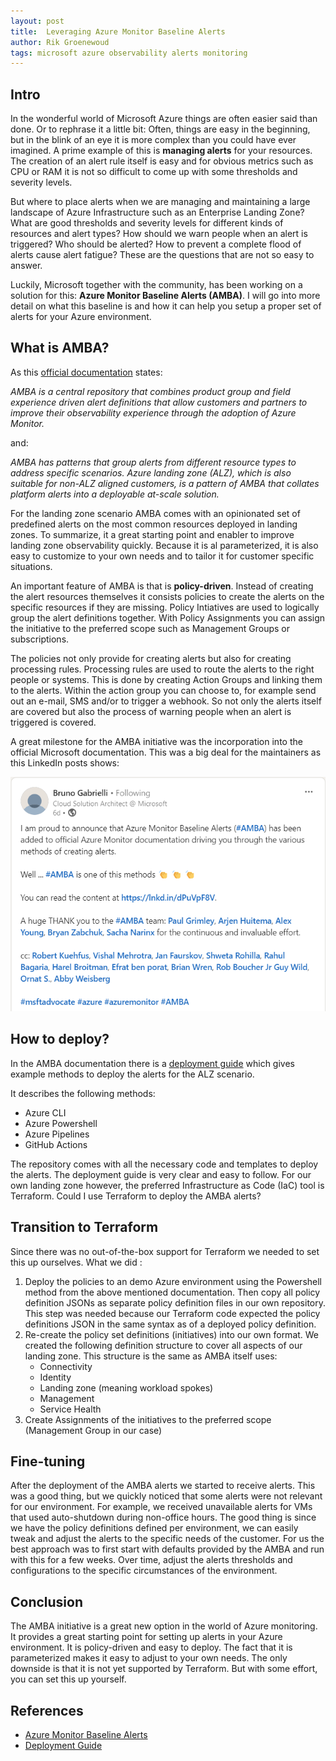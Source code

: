 ```yaml
---
layout: post
title:  Leveraging Azure Monitor Baseline Alerts
author: Rik Groenewoud
tags: microsoft azure observability alerts monitoring
---
```


## Intro

In the wonderful world of Microsoft Azure things are often easier said than done. Or to rephrase it a little bit: Often, things are easy in the beginning, but in the blink of an eye it is more complex than you could have ever imagined.
A prime example of this is **managing alerts** for your resources. The creation of an alert rule itself is easy and for obvious metrics such as CPU or RAM it is not so difficult to come up with some thresholds and severity levels.

But where to place alerts when we are managing and maintaining a large landscape of Azure Infrastructure such as an Enterprise Landing Zone? What are good thresholds and severity levels for different kinds of resources and alert types? How should we warn people when an alert is triggered? Who should be alerted? How to prevent a complete flood of alerts cause alert fatigue? These are the questions that are not so easy to answer.

Luckily, Microsoft together with the community, has been working on a solution for this: **Azure Monitor Baseline Alerts (AMBA)**. I will go into more detail on what this baseline is and how it can help you setup a proper set of alerts for your Azure environment.

## What is AMBA?

As this [official documentation](https://learn.microsoft.com/en-us/azure/azure-monitor/alerts/alert-options#azure-monitor-baseline-alerts-amba) states:

*AMBA is a central repository that combines product group and field experience driven alert definitions that allow customers and partners to improve their observability experience through the adoption of Azure Monitor.*

and:

*AMBA has patterns that group alerts from different resource types to address specific scenarios. Azure landing zone (ALZ), which is also suitable for non-ALZ aligned customers, is a pattern of AMBA that collates platform alerts into a deployable at-scale solution.*

For the landing zone scenario AMBA comes with an opinionated set of predefined alerts on the most common resources deployed in landing zones.
To summarize, it a great starting point and enabler to improve landing zone observability quickly. Because it is al parameterized, it is also easy to customize to your own needs and to tailor it for customer specific situations.

An important feature of AMBA is that is **policy-driven**. Instead of creating the alert resources themselves it consists policies to create the alerts on the specific resources if they are missing. Policy Intiatives are used to logically group the alert definitions together. With Policy Assignments you can assign the initiative to the preferred scope such as Management Groups or subscriptions.

The policies not only provide for creating alerts but also for creating processing rules. Processing rules are used to route the alerts to the right people or systems. This is done by creating Action Groups and linking them to the alerts. Within the action group you can choose to, for example send out an e-mail, SMS and/or to trigger a webhook.
So not only the alerts itself are covered but also the process of warning people when an alert is triggered is covered.

A great milestone for the AMBA initiative was the incorporation into the official Microsoft documentation. This was a big deal for the maintainers as this LinkedIn posts shows:

[![image](/images/blog-8.1.png)](https://www.linkedin.com/posts/bruno-gabrielli-4992528_create-alert-rules-for-an-azure-resource-activity-7166385933951352833-Dic3?utm_source=combined_share_message&utm_medium=member_desktop)

## How to deploy?

In the AMBA documentation there is a [deployment guide](https://azure.github.io/azure-monitor-baseline-alerts/patterns/alz/deploy/Introduction-to-deploying-the-ALZ-Pattern/) which gives example methods to deploy the alerts for the ALZ scenario.

It describes the following methods:

- Azure CLI
- Azure Powershell
- Azure Pipelines
- GitHub Actions

The repository comes with all the necessary code and templates to deploy the alerts. The deployment guide is very clear and easy to follow. For our own landing zone however, the preferred Infrastructure as Code (IaC) tool is Terraform. Could I use Terraform to deploy the AMBA alerts?

## Transition to Terraform

Since there was no out-of-the-box support for Terraform we needed to set this up ourselves.
What we did :

1. Deploy the policies to an demo Azure environment using the Powershell method from the above mentioned documentation. Then copy all policy definition JSONs as separate policy definition files in our own repository. This step was needed because our Terraform code expected the policy definitions JSON in the same syntax as of a deployed policy definition.
2. Re-create the policy set definitions (initiatives) into our own format. We created the following definition structure to cover all aspects of our landing zone. This structure is the same as AMBA itself uses:
    - Connectivity
    - Identity
    - Landing zone (meaning workload spokes)
    - Management
    - Service Health
3. Create Assignments of the initiatives to the preferred scope (Management Group in our case)

## Fine-tuning

After the deployment of the AMBA alerts we started to receive alerts. This was a good thing, but we quickly noticed that some alerts were not relevant for our environment. For example, we received unavailable alerts for VMs that used auto-shutdown during non-office hours. The good thing is since we have the policy definitions defined per environment, we can easily tweak and adjust the alerts to the specific needs of the customer. For us the best approach was to first start with defaults provided by the AMBA and run with this for a few weeks. Over time, adjust the alerts thresholds and configurations to the specific circumstances of the environment.

## Conclusion

The AMBA initiative is a great new option in the world of Azure monitoring. It provides a great starting point for setting up alerts in your Azure environment. It is policy-driven and easy to deploy. The fact that it is parameterized makes it easy to adjust to your own needs. The only downside is that it is not yet supported by Terraform. But with some effort, you can set this up yourself.

## References

- [Azure Monitor Baseline Alerts](https://learn.microsoft.com/en-us/azure/azure-monitor/alerts/alert-options#azure-monitor-baseline-alerts-amba)
- [Deployment Guide](https://azure.github.io/azure-monitor-baseline-alerts/patterns/alz/deploy/Introduction-to-deploying-the-ALZ-Pattern/)

<script src="https://giscus.app/client.js"
        data-repo="RikGr/cloudwoud"
        data-repo-id="R_kgDOHLlC9w"
        data-category="Announcements"
        data-category-id="DIC_kwDOHLlC984CO_2O"
        data-mapping="pathname"
        data-reactions-enabled="0"
        data-emit-metadata="0"
        data-input-position="bottom"
        data-theme="light"
        data-lang="en"
        crossorigin="anonymous"
        async>
</script>
